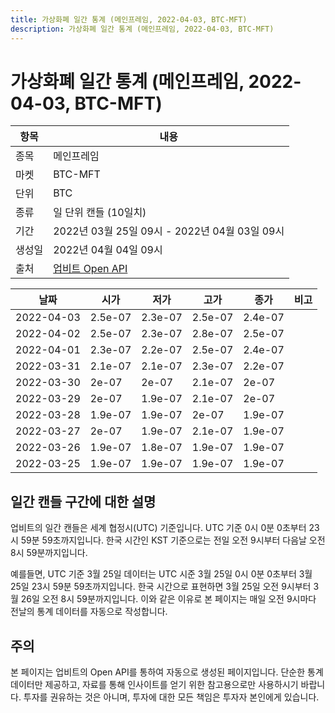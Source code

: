 ```yaml
---
title: 가상화폐 일간 통계 (메인프레임, 2022-04-03, BTC-MFT)
description: 가상화폐 일간 통계 (메인프레임, 2022-04-03, BTC-MFT)
---
```



가상화폐 일간 통계 (메인프레임, 2022-04-03, BTC-MFT)
===

|항목|내용|
|--|--|
|종목|메인프레임|
|마켓|BTC-MFT|
|단위|BTC|
|종류|일 단위 캔들 (10일치)|
|기간|2022년 03월 25일 09시 - 2022년 04월 03일 09시|
|생성일|2022년 04월 04일 09시|
|출처|[업비트 Open API](https://docs.upbit.com)|


|날짜|시가|저가|고가|종가|비고|
|--|--|--|--|--|--|
|2022-04-03|2.5e-07|2.3e-07|2.5e-07|2.4e-07|    |
|2022-04-02|2.5e-07|2.3e-07|2.8e-07|2.5e-07|    |
|2022-04-01|2.3e-07|2.2e-07|2.5e-07|2.4e-07|    |
|2022-03-31|2.1e-07|2.1e-07|2.3e-07|2.2e-07|    |
|2022-03-30|2e-07|2e-07|2.1e-07|2e-07|    |
|2022-03-29|2e-07|1.9e-07|2.1e-07|2e-07|    |
|2022-03-28|1.9e-07|1.9e-07|2e-07|1.9e-07|    |
|2022-03-27|2e-07|1.9e-07|2.1e-07|1.9e-07|    |
|2022-03-26|1.9e-07|1.8e-07|1.9e-07|1.9e-07|    |
|2022-03-25|1.9e-07|1.9e-07|1.9e-07|1.9e-07|    |


일간 캔들 구간에 대한 설명
---


업비트의 일간 캔들은 세계 협정시(UTC) 기준입니다. 
UTC 기준 0시 0분 0초부터 23시 59분 59초까지입니다. 
한국 시간인 KST 기준으로는 전일 오전 9시부터 다음날 오전 8시 59분까지입니다. 


예를들면, UTC 기준 3월 25일 데이터는 UTC 시준 3월 25일 0시 0분 0초부터 3월 25일 23시 59분 59초까지입니다. 
한국 시간으로 표현하면 3월 25일 오전 9시부터 3월 26일 오전 8시 59분까지입니다. 
이와 같은 이유로 본 페이지는 매일 오전 9시마다 전날의 통계 데이터를 자동으로 작성합니다. 


주의
---


본 페이지는 업비트의 Open API를 통하여 자동으로 생성된 페이지입니다. 
단순한 통계 데이터만 제공하고, 자료를 통해 인사이트를 얻기 위한 참고용으로만 사용하시기 바랍니다. 
투자를 권유하는 것은 아니며, 투자에 대한 모든 책임은 투자자 본인에게 있습니다. 
